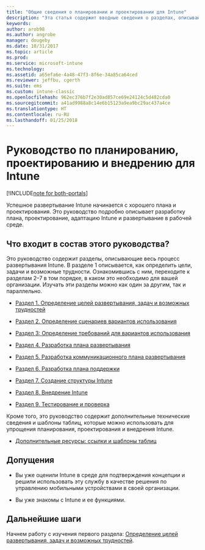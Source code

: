 ```yaml
---
title: "Общие сведения о планировании и проектировании для Intune"
description: "Эта статья содержит вводные сведения о разделах, описывающих планирование, проектирование и внедрение Intune. В них вы найдете описание средств, которые помогут вам установить цели, сценарии вариантов использования и требования, а также создавать планы развертывания и обмена данными, поддержки, тестирования и проверки."
keywords: 
author: arob98
ms.author: angrobe
manager: dougeby
ms.date: 10/31/2017
ms.topic: article
ms.prod: 
ms.service: microsoft-intune
ms.technology: 
ms.assetid: a65efa6e-4a48-47f3-8f6e-34a85ca64ced
ms.reviewer: jeffbu, cgerth
ms.suite: ems
ms.custom: intune-classic
ms.openlocfilehash: 962ec376b7f2e30ad857ce69e24124c5d482cda0
ms.sourcegitcommit: a41ad9988a8c14e6b15123a9ea9bc29ac437a4ce
ms.translationtype: HT
ms.contentlocale: ru-RU
ms.lasthandoff: 01/25/2018
---
```

# <a name="intune-deployment-planning-design-and-implementation-guide"></a>Руководство по планированию, проектированию и внедрению для Intune

[!INCLUDE[note for both-portals](./includes/note-for-both-portals.md)]

Успешное развертывание Intune начинается с хорошего плана и проектирования. Это руководство подробно описывает разработку плана, проектирование, адаптацию Intune и развертывание в рабочей среде.

## <a name="whats-included-in-this-guide"></a>Что входит в состав этого руководства?

Это руководство содержит разделы, описывающие весь процесс развертывания Intune. В разделе 1 описывается, как определить цели, задачи и возможные трудности. Ознакомившись с ним, переходите к разделам 2–7 в том порядке, в каком это необходимо для вашей организации. Изучать эти разделы можно как один за другим, так и параллельно.

-   [Раздел 1. Определение целей развертывания, задач и возможных трудностей](planning-guide-deployment-goals.md)

-   [Раздел 2. Определение сценариев вариантов использования](planning-guide-scenarios.md)

-   [Раздел 3: Определение требований для вариантов использования](planning-guide-requirements.md)

-   [Раздел 4. Разработка плана развертывания](planning-guide-rollout-plan.md)

-   [Раздел 5. Разработка коммуникационного плана развертывания](planning-guide-communication-plan.md)

-   [Раздел 6. Разработка плана поддержки](planning-guide-support-plan.md)

-   [Раздел 7. Создание структуры Intune](planning-guide-design.md)

-   [Раздел 8. Внедрение Intune](planning-guide-onboarding.md)

-   [Раздел 9. Тестирование и проверка](planning-guide-test-validation.md)

Кроме того, это руководство содержит дополнительные технические сведения и шаблоны таблиц, которые можно использовать для упрощения планирования, проектирования и внедрения Intune.

-   [Дополнительные ресурсы: ссылки и шаблоны таблиц](planning-guide-resources.md)

## <a name="assumptions"></a>Допущения

-   Вы уже оценили Intune в среде для подтверждения концепции и решили использовать эту службу в качестве решения по управлению мобильными устройствами в своей организации.

-   Вы уже знакомы с Intune и ее функциями.

## <a name="next-steps"></a>Дальнейшие шаги

Начнем работу с изучения первого раздела: [Определение целей развертывания, задач и возможных трудностей](planning-guide-deployment-goals.md).
